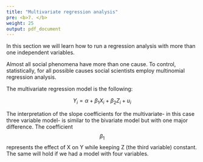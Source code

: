 ```yaml
---
title: "Multivariate regression analysis"
pre: <b>7. </b>
weight: 25
output: pdf_document
---
```

<script type="text/javascript" async src="https://cdnjs.cloudflare.com/ajax/libs/mathjax/2.7.5/latest.js?config=TeX-MML-AM_CHTML"> </script>

<script type="text/x-mathjax-config">
MathJax.Hub.Config({ tex2jax: {inlineMath: [["$","$"],["\\(","\\)"]]} })
</script>

In this section we will learn how to run a regression analysis with more than one independent variables.

Almost all social phenomena have more than one cause. To control, statistically, for all possible causes social scientists employ multinomial regression analysis.

The multivariate regression model is the following:

$$Y_{i}=\alpha+\beta_{1}X_{i}+ \beta_{2}Z_{i}+ u_{i}$$

The interpretation of the slope coefficients for the multivariate- in this case three variable model- is similar to the bivariate model but with one major difference. The coefficient $$\beta_{1}$$ represents the effect of X on Y while keeping Z (the third variable) constant. The same will hold if we had a model with four variables.
